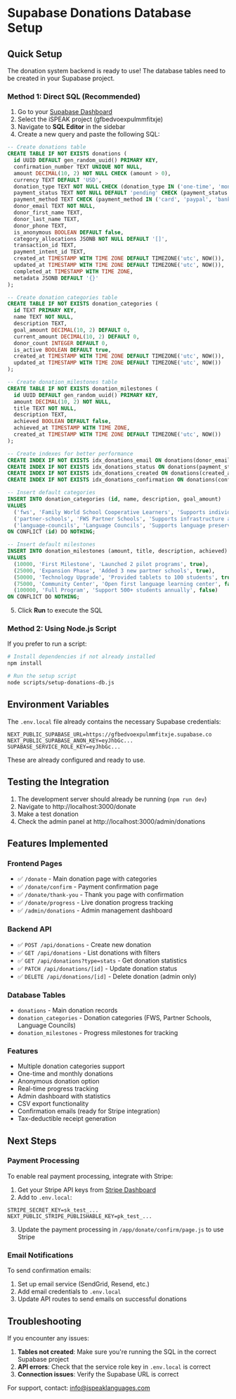 # Supabase Donations Database Setup

## Quick Setup

The donation system backend is ready to use! The database tables need to be created in your Supabase project.

### Method 1: Direct SQL (Recommended)

1. Go to your [Supabase Dashboard](https://supabase.com/dashboard)
2. Select the iSPEAK project (gfbedvoexpulmmfitxje)
3. Navigate to **SQL Editor** in the sidebar
4. Create a new query and paste the following SQL:

```sql
-- Create donations table
CREATE TABLE IF NOT EXISTS donations (
  id UUID DEFAULT gen_random_uuid() PRIMARY KEY,
  confirmation_number TEXT UNIQUE NOT NULL,
  amount DECIMAL(10, 2) NOT NULL CHECK (amount > 0),
  currency TEXT DEFAULT 'USD',
  donation_type TEXT NOT NULL CHECK (donation_type IN ('one-time', 'monthly')),
  payment_status TEXT NOT NULL DEFAULT 'pending' CHECK (payment_status IN ('pending', 'completed', 'failed', 'refunded')),
  payment_method TEXT CHECK (payment_method IN ('card', 'paypal', 'bank')),
  donor_email TEXT NOT NULL,
  donor_first_name TEXT,
  donor_last_name TEXT,
  donor_phone TEXT,
  is_anonymous BOOLEAN DEFAULT false,
  category_allocations JSONB NOT NULL DEFAULT '[]',
  transaction_id TEXT,
  payment_intent_id TEXT,
  created_at TIMESTAMP WITH TIME ZONE DEFAULT TIMEZONE('utc', NOW()),
  updated_at TIMESTAMP WITH TIME ZONE DEFAULT TIMEZONE('utc', NOW()),
  completed_at TIMESTAMP WITH TIME ZONE,
  metadata JSONB DEFAULT '{}'
);

-- Create donation_categories table
CREATE TABLE IF NOT EXISTS donation_categories (
  id TEXT PRIMARY KEY,
  name TEXT NOT NULL,
  description TEXT,
  goal_amount DECIMAL(10, 2) DEFAULT 0,
  current_amount DECIMAL(10, 2) DEFAULT 0,
  donor_count INTEGER DEFAULT 0,
  is_active BOOLEAN DEFAULT true,
  created_at TIMESTAMP WITH TIME ZONE DEFAULT TIMEZONE('utc', NOW()),
  updated_at TIMESTAMP WITH TIME ZONE DEFAULT TIMEZONE('utc', NOW())
);

-- Create donation_milestones table
CREATE TABLE IF NOT EXISTS donation_milestones (
  id UUID DEFAULT gen_random_uuid() PRIMARY KEY,
  amount DECIMAL(10, 2) NOT NULL,
  title TEXT NOT NULL,
  description TEXT,
  achieved BOOLEAN DEFAULT false,
  achieved_at TIMESTAMP WITH TIME ZONE,
  created_at TIMESTAMP WITH TIME ZONE DEFAULT TIMEZONE('utc', NOW())
);

-- Create indexes for better performance
CREATE INDEX IF NOT EXISTS idx_donations_email ON donations(donor_email);
CREATE INDEX IF NOT EXISTS idx_donations_status ON donations(payment_status);
CREATE INDEX IF NOT EXISTS idx_donations_created ON donations(created_at DESC);
CREATE INDEX IF NOT EXISTS idx_donations_confirmation ON donations(confirmation_number);

-- Insert default categories
INSERT INTO donation_categories (id, name, description, goal_amount)
VALUES 
  ('fws', 'Family World School Cooperative Learners', 'Supports individual learners in the Family World School Cooperative', 50000),
  ('partner-schools', 'FWS Partner Schools', 'Supports infrastructure and technology for partner schools', 75000),
  ('language-councils', 'Language Councils', 'Supports language preservation initiatives', 30000)
ON CONFLICT (id) DO NOTHING;

-- Insert default milestones
INSERT INTO donation_milestones (amount, title, description, achieved)
VALUES 
  (10000, 'First Milestone', 'Launched 2 pilot programs', true),
  (25000, 'Expansion Phase', 'Added 3 new partner schools', true),
  (50000, 'Technology Upgrade', 'Provided tablets to 100 students', true),
  (75000, 'Community Center', 'Open first language learning center', false),
  (100000, 'Full Program', 'Support 500+ students annually', false)
ON CONFLICT DO NOTHING;
```

5. Click **Run** to execute the SQL

### Method 2: Using Node.js Script

If you prefer to run a script:

```bash
# Install dependencies if not already installed
npm install

# Run the setup script
node scripts/setup-donations-db.js
```

## Environment Variables

The `.env.local` file already contains the necessary Supabase credentials:

```env
NEXT_PUBLIC_SUPABASE_URL=https://gfbedvoexpulmmfitxje.supabase.co
NEXT_PUBLIC_SUPABASE_ANON_KEY=eyJhbGc...
SUPABASE_SERVICE_ROLE_KEY=eyJhbGc...
```

These are already configured and ready to use.

## Testing the Integration

1. The development server should already be running (`npm run dev`)
2. Navigate to http://localhost:3000/donate
3. Make a test donation
4. Check the admin panel at http://localhost:3000/admin/donations

## Features Implemented

### Frontend Pages
- ✅ `/donate` - Main donation page with categories
- ✅ `/donate/confirm` - Payment confirmation page
- ✅ `/donate/thank-you` - Thank you page with confirmation
- ✅ `/donate/progress` - Live donation progress tracking
- ✅ `/admin/donations` - Admin management dashboard

### Backend API
- ✅ `POST /api/donations` - Create new donation
- ✅ `GET /api/donations` - List donations with filters
- ✅ `GET /api/donations?type=stats` - Get donation statistics
- ✅ `PATCH /api/donations/[id]` - Update donation status
- ✅ `DELETE /api/donations/[id]` - Delete donation (admin only)

### Database Tables
- `donations` - Main donation records
- `donation_categories` - Donation categories (FWS, Partner Schools, Language Councils)
- `donation_milestones` - Progress milestones for tracking

### Features
- Multiple donation categories support
- One-time and monthly donations
- Anonymous donation option
- Real-time progress tracking
- Admin dashboard with statistics
- CSV export functionality
- Confirmation emails (ready for Stripe integration)
- Tax-deductible receipt generation

## Next Steps

### Payment Processing
To enable real payment processing, integrate with Stripe:

1. Get your Stripe API keys from [Stripe Dashboard](https://dashboard.stripe.com)
2. Add to `.env.local`:
```env
STRIPE_SECRET_KEY=sk_test_...
NEXT_PUBLIC_STRIPE_PUBLISHABLE_KEY=pk_test_...
```
3. Update the payment processing in `/app/donate/confirm/page.js` to use Stripe

### Email Notifications
To send confirmation emails:

1. Set up email service (SendGrid, Resend, etc.)
2. Add email credentials to `.env.local`
3. Update API routes to send emails on successful donations

## Troubleshooting

If you encounter any issues:

1. **Tables not created**: Make sure you're running the SQL in the correct Supabase project
2. **API errors**: Check that the service role key in `.env.local` is correct
3. **Connection issues**: Verify the Supabase URL is correct

For support, contact: info@ispeaklanguages.com